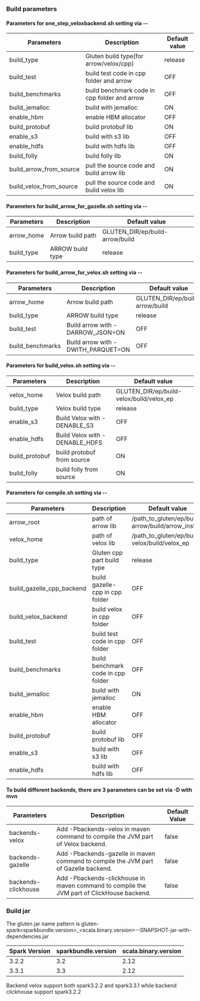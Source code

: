 ### Build parameters

#### Parameters for one_step_veloxbackend.sh setting via --

| Parameters | Description | Default value |
| ---------- | ----------- | ------------- |
| build_type | Gluten build type(for arrow/velox/cpp)  | release |
| build_test | build test code in cpp folder and arrow | OFF |
| build_benchmarks | build benchmark code in cpp folder and arrow| OFF |
| build_jemalloc   | build with jemalloc | ON |
| enable_hbm | enable HBM allocator      | OFF|
| build_protobuf | build protobuf lib    | ON|
| enable_s3   | build with s3 lib        | OFF|
| enable_hdfs | build with hdfs lib      | OFF|
| build_folly | build folly lib    | ON|
| build_arrow_from_source   | pull the source code and build arrow lib| ON|
| build_velox_from_source   | pull the source code and build velox lib| ON|

#### Parameters for build_arrow_for_gazelle.sh setting via --

| Parameters | Description | Default value |
| ---------- | ----------- | ------------- |
| arrow_home | Arrow build path            | GLUTEN_DIR/ep/build-arrow/build|
| build_type | ARROW build type            | release|   

#### Parameters for build_arrow_for_velox.sh setting via --

| Parameters | Description | Default value |
| ---------- | ----------- | ------------- |
| arrow_home | Arrow build path                          | GLUTEN_DIR/ep/build-arrow/build|
| build_type | ARROW build type                          | release|
| build_test | Build arrow with -DARROW_JSON=ON          | OFF           |
| build_benchmarks | Build arrow with -DWITH_PARQUET=ON  | OFF           |

#### Parameters for build_velox.sh setting via --

| Parameters | Description | Default value |
| ---------- | ----------- | ------------- |
| velox_home | Velox build path                          | GLUTEN_DIR/ep/build-velox/build/velox_ep|
| build_type | Velox build type                          | release|
| enable_s3  | Build Velox with -DENABLE_S3              | OFF           |
| enable_hdfs | Build Velox with -DENABLE_HDFS           | OFF           |
| build_protobuf | build protobuf from source            | ON           |
| build_folly |  build folly from source                 | ON           |

#### Parameters for compile.sh setting via --

| Parameters | Description | Default value |
| ---------- | ----------- | ------------- |
| arrow_root | path of arrow lib           | /path_to_gluten/ep/build-arrow/build/arrow_install |
| velox_home | path of velox lib           | /path_to_gluten/ep/build-velox/build/velox_ep |
| build_type | Gluten cpp part build type  | release |
| build_gazelle_cpp_backend | build gazelle-cpp in cpp folder | OFF |
| build_velox_backend | build velox in cpp folder | OFF |
| build_test | build test code in cpp folder      | OFF |
| build_benchmarks | build benchmark code in cpp folder | OFF |
| build_jemalloc   | build with jemalloc | ON |
| enable_hbm | enable HBM allocator      | OFF|
| build_protobuf | build protobuf lib    | OFF|
| enable_s3   | build with s3 lib        | OFF|
| enable_hdfs | build with hdfs lib      | OFF|

#### To build different backends, there are 3 parameters can be set via -D with mvn 

| Parameters                                            | Description                                                                                                                                                                         | Default Value                                       |
|-------------------------------------------------------|-------------------------------------------------------------------------------------------------------------------------------------------------------------------------------------|-----------------------------------------------------|
| backends-velox                                        | Add -Pbackends-velox in maven command to compile the JVM part of Velox backend.                                                                                                     | false                                              |
| backends-gazelle                                        | Add -Pbackends-gazelle in maven command to compile the JVM part of Gazelle backend.                                                                                                     | false                                              |
| backends-clickhouse                                   | Add -Pbackends-clickhouse in maven command to compile the JVM part of ClickHouse backend.                                                                                           | false                                              |

### Build jar

The gluten jar name pattern is gluten-spark<sparkbundle.version>_<scala.binary.version>-<version>-SNAPSHOT-jar-with-dependencies.jar

| Spark Version | sparkbundle.version | scala.binary.version |
| ---------- | ----------- | ------------- |
| 3.2.2 | 3.2 | 2.12 |
| 3.3.1 | 3.3 | 2.12 |

Backend velox support both spark3.2.2 and spark3.3.1 while backend clickhouse support spark3.2.2
